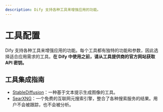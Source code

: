 ```yaml
---
description: Dify 支持各种工具来增强应用的功能。
---
```


# 工具配置

Dify 支持各种工具来增强应用的功能。每个工具都有独特的功能和参数，因此选择适合应用需求的工具。**在 Dify 中使用之前，请从工具提供商的官方网站获取 API 密钥。**

## 工具集成指南

- [StableDiffusion](./stable-diffusion.md)：一种基于文本提示生成图像的工具。
- [SearXNG](./searxng.md)：一个免费的互联网元搜索引擎，整合了各种搜索服务的结果。用户不会被跟踪，也不会被分析。